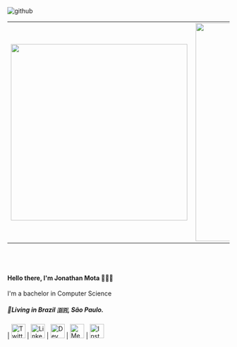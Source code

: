 ![github](https://user-images.githubusercontent.com/21012174/94233709-b3be2800-fede-11ea-8ab5-9791ccb772f1.jpg)
<center>
<table>
  <tr>
      <td><img width="400px" align="left" src="https://github-readme-stats.vercel.app/api/top-langs/?username=jnthmota&hide=html&layout=compact&theme=onedark" /></td>
      <td><img width="495px" align="left" src="https://github-readme-stats.vercel.app/api?username=jnthmota&theme=onedark" /></td>
  </tr>   
</table>
</center>
<br />
<br />
<h4 align="left">
  Hello there, I'm Jonathan Mota 👨🏽‍💻
</h4>
<p align="left">
  I'm a bachelor in Computer Science
</p>
<h5 align="left">
  📍Living in  <b>Brazil</b> 🇧🇷, <b>São Paulo</b>.
</h5>


 | [<img src="https://github.com/jnthmota/jnthmota/issues/2#issue-714353009" alt="Twitter Logo" width="32">](https://twitter.com/jnthmota/)  | [<img src="https://github.com/jnthmota/jnthmota/issues/3#issue-714353190" alt="Linkedin Logo" width="32">](https://www.linkedin.com/in/jnthmota/)  | [<img src="https://github.com/jnthmota/jnthmota/issues/6#issue-714354953" alt="Dev Logo" width="32">](https://dev.to/jnthmota/)  | [<img src="https://github.com/jnthmota/jnthmota/issues/4#issue-714353305" alt="Medium Logo" width="32">](https://medium.com/@jnthmota/)  | [<img src="https://github.com/jnthmota/jnthmota/issues/5#issue-714353374" alt="Instagram Logo" width="32">](https://www.instagram.com/jnthmota/)

<!--
**Jhow-Ms/Jhow-Ms** is a ✨ _special_ ✨ repository because its `README.md` (this file) appears on your GitHub profile.

Here are some ideas to get you started:

- 🔭 I’m currently working on ...
- 🌱 I’m currently learning ...
- 👯 I’m looking to collaborate on ...
- 🤔 I’m looking for help with ...
- 💬 Ask me about ...
- 📫 How to reach me: ...
- 😄 Pronouns: ...
- ⚡ Fun fact: ...
-->
